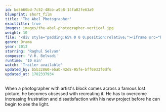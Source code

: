 ```yaml
---
id: be5b60bd-7c52-48bb-a9b8-14fa02fe63a9
blueprint: short_film
title: 'The Abel Photographer'
exacttitle: true
images: images/the-abel-photographer-vertical.jpg
weight: 10
file: '<div style="padding:65% 0 0 0;position:relative;"><iframe src="https://player.vimeo.com/video/71260918?color=ffffff&title=0&byline=0&portrait=0" style="position:absolute;top:0;left:0;width:100%;height:100%;" frameborder="0" allow="autoplay; fullscreen" allowfullscreen></iframe></div><script src="https://player.vimeo.com/api/player.js"></script>'
genre: Drama
year: 2013
starring: 'Raghul Selvam'
composer: 'V.H. Belvadi'
runtime: '10 min'
watch: 'Trailer available'
updated_by: b5b32860-ebab-42d8-95fe-bff6933f0df6
updated_at: 1702337934
---
```

When a photographer with artist's block comes across a famous lost picture, he becomes obsessed with recreating it. He has to overcome increasing frustration and dissatisfaction with his new project before he can begin to see the light.